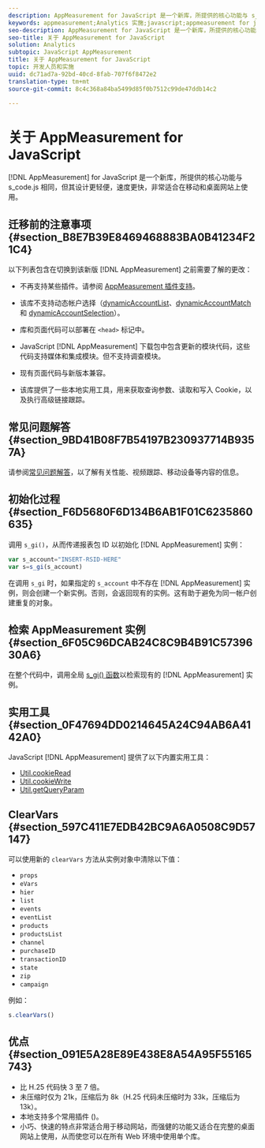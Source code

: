 ```yaml
---
description: AppMeasurement for JavaScript 是一个新库，所提供的核心功能与 s_code.js 相同，但其设计更轻便，速度更快，非常适合在移动和桌面网站上使用。
keywords: appmeasurement;Analytics 实施;javascript;appmeasurement for javascript;初始化;检索 appmeasurement 实例;clear vars;clearvars;appmeasurement 实用程序;appmeasurement 实例;appmeasurement 好处
seo-description: AppMeasurement for JavaScript 是一个新库，所提供的核心功能与 s_code.js 相同，但其设计更轻便，速度更快，非常适合在移动和桌面网站上使用。
seo-title: 关于 AppMeasurement for JavaScript
solution: Analytics
subtopic: JavaScript AppMeasurement
title: 关于 AppMeasurement for JavaScript
topic: 开发人员和实施
uuid: dc71ad7a-92bd-40cd-8fab-707f6f8472e2
translation-type: tm+mt
source-git-commit: 8c4c368a84ba5499d85f0b7512c99de47ddb14c2

---
```



# 关于 AppMeasurement for JavaScript

[!DNL AppMeasurement] for JavaScript 是一个新库，所提供的核心功能与 s_code.js 相同，但其设计更轻便，速度更快，非常适合在移动和桌面网站上使用。

## 迁移前的注意事项 {#section_B8E7B39E8469468883BA0B41234F21C4}

以下列表包含在切换到该新版 [!DNL AppMeasurement] 之前需要了解的更改：

* 不再支持某些插件。请参阅 [AppMeasurement 插件支持](/help/implement/js-implementation/c-appmeasurement-js/plugins-support.md)。
* 该库不支持动态帐户选择（[dynamicAccountList](/help/implement/js-implementation/c-variables/configuration-variables.md)、[dynamicAccountMatch](/help/implement/js-implementation/c-variables/configuration-variables.md) 和 [dynamicAccountSelection](/help/implement/js-implementation/c-variables/configuration-variables.md)）。

* 库和页面代码可以部署在 `<head>` 标记中。
* JavaScript [!DNL AppMeasurement] 下载包中包含更新的模块代码，这些代码支持媒体和集成模块。但不支持调查模块。
* 现有页面代码与新版本兼容。
* 该库提供了一些本地实用工具，用来获取查询参数、读取和写入 Cookie，以及执行高级链接跟踪。

## 常见问题解答 {#section_9BD41B08F7B54197B230937714B9357A}

请参阅[常见问题解答](/help/implement/faq.md)，以了解有关性能、视频跟踪、移动设备等内容的信息。

## 初始化过程 {#section_F6D5680F6D134B6AB1F01C6235860635}

调用 `s_gi()`，从而传递报表包 ID 以初始化 [!DNL AppMeasurement] 实例：

```js
var s_account="INSERT-RSID-HERE"
var s=s_gi(s_account)
```

在调用 `s_gi` 时，如果指定的 `s_account` 中不存在 [!DNL AppMeasurement] 实例，则会创建一个新实例。否则，会返回现有的实例。这有助于避免为同一帐户创建重复的对象。

## 检索 AppMeasurement 实例 {#section_6F05C96DCAB24C8C9B4B91C5739630A6}

在整个代码中，调用全局 [s_gi() 函数](/help/implement/js-implementation/function-s-gi.md)以检索现有的 [!DNL AppMeasurement] 实例。

## 实用工具 {#section_0F47694DD0214645A24C94AB6A4142A0}

JavaScript [!DNL AppMeasurement] 提供了以下内置实用工具：

* [Util.cookieRead](/help/implement/js-implementation/util-cookieread.md)
* [Util.cookieWrite](/help/implement/js-implementation/util-cookiewrite.md)
* [Util.getQueryParam](/help/implement/js-implementation/util-getqueryparam.md)

## ClearVars {#section_597C411E7EDB42BC9A6A0508C9D57147}

可以使用新的 `clearVars` 方法从实例对象中清除以下值：

* `props`
* `eVars`
* `hier`
* `list`
* `events`
* `eventList`
* `products`
* `productsList`
* `channel`
* `purchaseID`
* `transactionID`
* `state`
* `zip`
* `campaign`

例如：

```js
s.clearVars()
```

## 优点 {#section_091E5A28E89E438E8A54A95F55165743}

* 比 H.25 代码快 3 至 7 倍。
* 未压缩时仅为 21k，压缩后为 8k（H.25 代码未压缩时为 33k，压缩后为 13k）。
* 本地支持多个常用插件 ()。
* 小巧、快速的特点非常适合用于移动网站，而强健的功能又适合在完整的桌面网站上使用，从而使您可以在所有 Web 环境中使用单个库。

